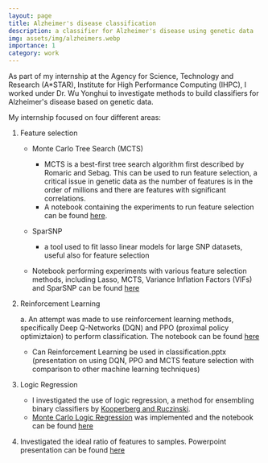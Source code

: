 ```yaml
---
layout: page
title: Alzheimer's disease classification
description: a classifier for Alzheimer's disease using genetic data
img: assets/img/alzheimers.webp
importance: 1
category: work
---
```


As part of my internship at the Agency for Science, Technology and Research (A*STAR), Institute for High Performance Computing (IHPC), I worked under Dr. Wu Yonghui to investigate methods to build classifiers for Alzheimer's disease based on genetic data. 

My internship focused on four different areas:

1. Feature selection
    - Monte Carlo Tree Search (MCTS)
        - MCTS is a best-first tree search algorithm first described by Romaric and Sebag. This can be used to run feature selection, a critical issue in genetic data as the number of features is in the order of millions and there are features with significant correlations. 
        - A notebook containing the experiments to run feature selection can be found [here](www.google.com).
        
    -  SparSNP
        - a tool used to fit lasso linear models for large SNP datasets, useful also for feature selection
	 
	- Notebook performing experiments with various feature selection methods, including Lasso, MCTS, Variance Inflation Factors (VIFs) and SparSNP can be found [here](www.google.com)
	 
2. Reinforcement Learning

	a. An attempt was made to use reinforcement learning methods, specifically Deep Q-Networks (DQN) and PPO (proximal policy optimiztaion) to perform classification. The notebook can be found [here](www.google.com)
	 - Can Reinforcement Learning be used in classification.pptx (presentation on using DQN, PPO and MCTS feature selection with comparison to other machine learning techniques)
		
3. Logic Regression

    - I investigated the use of logic regression, a method for ensembling binary classifiers by [Kooperberg and Ruczinski](www.google.com).
    - [Monte Carlo Logic Regression](www.google.com) was implemented and the notebook can be found [here](www.google.com)
	
4. Investigated the ideal ratio of features to samples. Powerpoint presentation can be found [here](/assets/img/alzheimers.webp)
